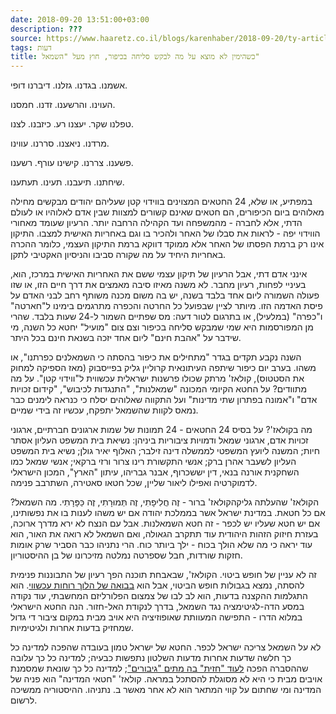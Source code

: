 ```yaml
---
date: 2018-09-20 13:51:00+03:00
description: ???
source: https://www.haaretz.co.il/blogs/karenhaber/2018-09-20/ty-article/0000017f-f8a3-ddde-abff-fce774460000
tags: דעות
title: כשהימין לא מוצא על מה לבקש סליחה בכיפור, חוץ מעל "השמאל"
---
```


אשמנו. בגדנו. גזלנו. דיברנו דופי. 

העוינו. והרשענו. זדנו. חמסנו. 

טפלנו שקר. יעצנו רע. כיזבנו. לצנו. 

מרדנו. ניאצנו. סררנו. עווינו. 

פשענו. צררנו. קישינו עורף. רשענו. 

שיחתנו. תיעבנו. תעינו. תעתענו. 

במפתיע, או שלא, 24 החטאים המצוינים בווידוי קטן שעליהם יהודים מבקשים מחילה מאלוהים ביום הכיפורים, הם חטאים שאינם קשורים למצוות שבין אדם לאלוהיו או לעולם הדתי, אלא לחברה - מהמשפחה ועד הקהילה הרחבה יותר. הרעיון שעומד מאחורי הווידוי יפה - לראות את סבלו של האחר ולהכיר בו וגם באחריות האישית למצבו. התיקון אינו רק ברמת הפסתו של האחר אלא ממוקד דווקא ברמת התיקון העצמי, כלומר ההכרה באחריות היחיד על מה שקורה סביבו והניסיון האקטיבי לתקן. 

אינני אדם דתי, אבל הרעיון של תיקון עצמי ששם את האחריות האישית במרכז, הוא, בעיניי לפחות, רעיון מחבר. לא משנה מאיזו סיבה מאמצים את דרך חיים הזו, או שזו פעולה השמורה ליום אחד בלבד בשנה, יש בה משום מכנה משותף רחב לבני האדם על פיסת האדמה הזו. מיותר לציין שבפועל כל החרטה והכפרה מתרגמים בימינו ל"חארטה" ו"כפרה" (במלעיל), או בתרגום לטור דעה: מס שפתיים השמור ל-24 שעות בלבד. שהרי מן המפורסמות היא שמי שמבקש סליחה בכיפור וצם צום "מועיל" יחטא כל השנה, מי שידבר על "אהבת חינם" ליום אחד יזכה בשנאת חינם בכל היתר. 

השנה נקבע תקדים בגדר "מתחילים את כיפור בהסתה כי השמאלנים כפרתנו", או משהו. בערב יום כיפור שיתפה העיתונאית קרוליין גליק בפייסבוק (מאז הספיקה למחוק את הסטטוס), קולאז' מרתק שכולו פרשנות ישראלית עכשווית ל"ווידוי קטן". על מה מתוודים? על החטא הקיומי המכונה "שמאלנות", "התנגדות לכיבוש", "קידום זכויות אדם" ו"אמונה בפתרון שתי מדינות" ועל התקווה שאלוהים יסלח כי כנראה לימנים כבר נמאס לקוות שהשמאל יתפקח, עכשיו זה בידי שמיים. 

מה בקולאז'? על בסיס 24 החטאים - 24 תמונות של שמות ארגונים חברתיים, ארגוני זכויות אדם, ארגוני שמאל ודמויות ציבוריות ביניהן: נשיאת בית המשפט העליון אסתר חיות; המשנה ליועץ המשפטי לממשלה דינה זילבר; האלוף יאיר גולן; נשיא בית המשפט העליון לשעבר אהרן ברק; אנשי התקשורת רינו צרור ורזי ברקאי; אנשי שמאל כמו השחקנית אורנה בנאי, דין יששכרוף, אבנר גבריהו, עיתון "הארץ", המכון הישראלי לדמוקרטיה ואפילו ליאור שליין, שכל חטאו סאטירה, השתרבב פנימה. 

הקולאז' שהעלתה גליקהקולאז' ברור - זֶה חֲלִיפָתִי, זֶה תְּמוּרָתִי, זֶה כַּפָּרָתִי. מה השמאל? אם כל חטאת. במדינת ישראל אשר בממלכת יהודה אם יש משהו לענות בו את נפשותינו, אם יש חטא שעליו יש לכפר - זה חטא השמאלנות. אבל עם הנצח לא ירא מדרך ארוכה, בעזרת חיזוק הזהות היהודית עוד תתקרב הגאולה, ואם השמאל לא רואה את האור, הוא עוד יראה כי מה שלא הולך בכוח - ילך ביותר כוח. הרי נתניהו כבר הסביר שרק אומות חזקות שורדות, חבל שספרטה נמלטה מזיכרונו של בן ההיסטוריון. 

זה לא עניין של חופש ביטוי. הקולאז', שבאבחת תוכנה הפך רעיון של התבוננות פנימית להסתה, נמצא בגבולות חופש הביטוי, אבל הוא [בבואה של הלוך רוחות עכשווי](/blogs/einatkedem/2018-09-19/ty-article/0000017f-f89f-ddde-abff-fcff700c0000). הוא התגלמות ההקצנה בדעות, הוא לב לבו של צמצום הפלורליזם המחשבתי, עוד נקודה במסע הדה-לגיטימציה נגד השמאל, בדרך לנקודת האל-חזור. הנה החטא הישראלי במלוא הדרו - התפישה המעוותת שאופוזיציה היא אויב מבית במקום ציבור די גדול שמחזיק בדעות אחרות ולגיטימיות. 

לא על השמאל צריכה ישראל לכפר. החטא של ישראל טמון בעובדה שהפכה למדינה כל כך חלשה שדעות אחרות מדעות השלטון נתפשות כבעיה; למדינה כל כך עלובה שההסברה הפכה [לעוד "חזית" בה מתים "גיבורים"](/blogs/ariana/2018-09-17/ty-article/.premium/0000017f-f27b-df98-a5ff-f3fff7100000); למדינה כל כך שונאת שמסמנת אויבים מבית כי היא לא מסוגלת להסתכל במראה. קולאז' "חטאי המדינה" הוא פניה של המדינה ומי שחתום על קווי המתאר הוא לא אחר מאשר ב. נתניהו. ההיסטוריה ממשיכה לרשום.